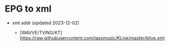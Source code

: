 # EPG to xml

* xml addr (updated 2023-12-02)

  - [WAVVE/TVING/KT]
    https://raw.githubusercontent.com/jassmusic/KLive/master/klive.xml

